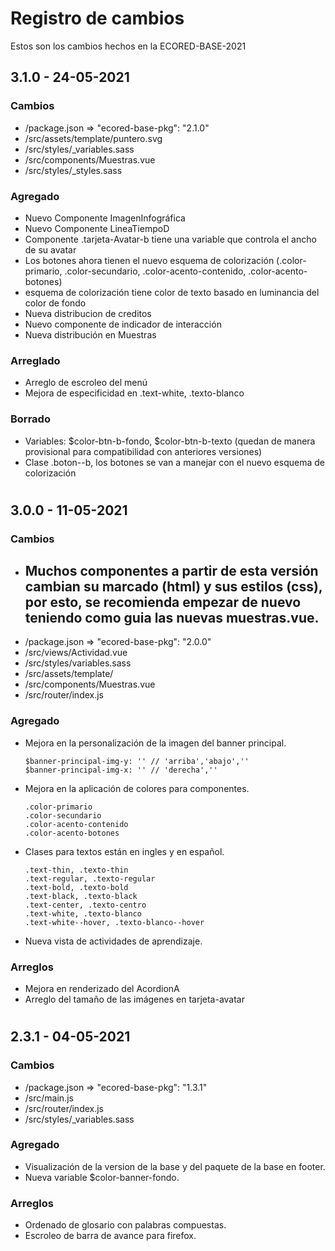 # Registro de cambios

Estos son los cambios hechos en la ECORED-BASE-2021

## 3.1.0 - 24-05-2021

### Cambios

- /package.json => "ecored-base-pkg": "2.1.0"
- /src/assets/template/puntero.svg
- /src/styles/_variables.sass
- /src/components/Muestras.vue
- /src/styles/_styles.sass

### Agregado

- Nuevo Componente ImagenInfográfica
- Nuevo Componente LineaTiempoD
- Componente .tarjeta-Avatar-b tiene una variable que controla el ancho de su avatar
- Los botones ahora tienen el nuevo esquema de colorización (.color-primario, .color-secundario, .color-acento-contenido, .color-acento-botones)
- esquema de colorización tiene color de texto basado en luminancia del color de fondo
- Nueva distribucion de creditos
- Nuevo componente de indicador de interacción
- Nueva distribución en Muestras

### Arreglado

- Arreglo de escroleo del menú
- Mejora de especificidad en .text-white, .texto-blanco

### Borrado

- Variables: $color-btn-b-fondo, $color-btn-b-texto (quedan de manera provisional para compatibilidad con anteriores versiones)
- Clase .boton--b, los botones se van a manejar con el nuevo esquema de colorización

#

## 3.0.0 - 11-05-2021

### Cambios
- ## Muchos componentes a partir de esta versión cambian su marcado (html) y sus estilos (css), por esto, se recomienda empezar de nuevo teniendo como guia las nuevas muestras.vue.
- /package.json => "ecored-base-pkg": "2.0.0"
- /src/views/Actividad.vue
- /src/styles/variables.sass
- /src/assets/template/
- /src/components/Muestras.vue
- /src/router/index.js

### Agregado

- Mejora en la personalización de la imagen del banner principal.
  ```
  $banner-principal-img-y: '' // 'arriba','abajo',''
  $banner-principal-img-x: '' // 'derecha',''
  ```
- Mejora en la aplicación de colores para componentes.
  ```
  .color-primario
  .color-secundario
  .color-acento-contenido
  .color-acento-botones
  ```
- Clases para textos están en ingles y en español.
  ```
  .text-thin, .texto-thin
  .text-regular, .texto-regular
  .text-bold, .texto-bold
  .text-black, .texto-black
  .text-center, .texto-centro
  .text-white, .texto-blanco
  .text-white--hover, .texto-blanco--hover
  ```
- Nueva vista de actividades de aprendizaje.

### Arreglos

- Mejora en renderizado del AcordionA
- Arreglo del tamaño de las imágenes en tarjeta-avatar

#

## 2.3.1 - 04-05-2021

### Cambios

- /package.json => "ecored-base-pkg": "1.3.1"
- /src/main.js
- /src/router/index.js
- /src/styles/_variables.sass

### Agregado

- Visualización de la version de la base y del paquete de la base en footer.
- Nueva variable $color-banner-fondo.

### Arreglos

- Ordenado de glosario con palabras compuestas.
- Escroleo de barra de avance para firefox.